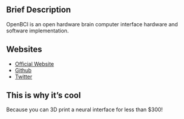 ## Brief Description

OpenBCI is an open hardware brain computer interface hardware and
software implementation.

## Websites

  - [Official Website](http://openbci.com/)
  - [Github](https://github.com/OpenBCI)
  - [Twitter](https://twitter.com/OpenBCI)

## This is why it’s cool

Because you can 3D print a neural interface for less than $300\!
